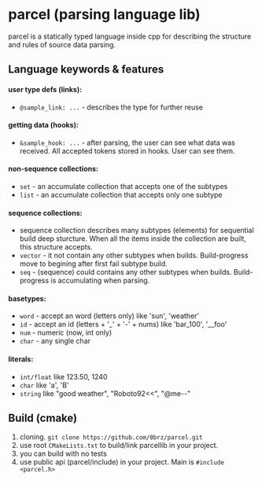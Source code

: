 # parcel (parsing language lib)
parcel is a statically typed language inside cpp for describing the structure and rules of source data parsing.

## Language keywords & features

#### user type defs (links):
- `@sample_link: ...` - describes the type for further reuse

#### getting data (hooks):
- `&sample_hook: ...` - after parsing, the user can see what data was received. All accepted tokens stored in hooks. User can see them.

#### non-sequence collections:
- `set` - an accumulate collection that accepts one of the subtypes
- `list` - an accumulate collection that accepts only one subtype
#### sequence collections:
- sequence collection describes many subtypes (elements) for sequential build deep sturcture. When all the items inside the collection are built, this structure accepts.
- `vector` - it not contain any other subtypes when builds. Build-progress move to begining after first fail subtype build.
- `seq` - (sequence) could contains any other subtypes when builds. Build-progress is accumulating when parsing.

#### basetypes:
- `word` - accept an word (letters only) like 'sun', 'weather'
- `id` - accept an id (letters + '_' + '-' + nums) like 'bar_100', '__foo'
- `num` - numeric (now, int only)
- `char` - any single char

#### literals:
- `int/float` like 123.50, 1240
- `char` like 'a', 'B'
- `string` like "good weather", "Roboto92<<", "@me--"

## Build (cmake)
1. cloning. `git clone https://github.com/0brz/parcel.git`
2. use root `CMakeLists.txt` to build/link parcellib in your project. 
3. you can build with no tests
4. use public api (parcel/include) in your project. Main is `#include <parcel.h>`
 